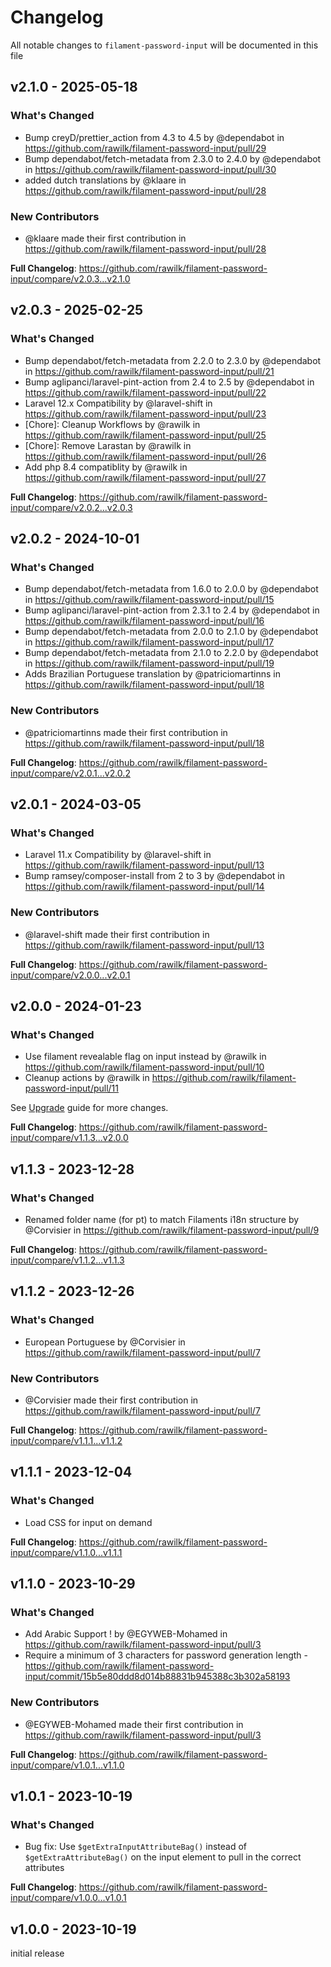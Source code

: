 # Changelog

All notable changes to `filament-password-input` will be documented in this file

## v2.1.0 - 2025-05-18

### What's Changed

* Bump creyD/prettier_action from 4.3 to 4.5 by @dependabot in https://github.com/rawilk/filament-password-input/pull/29
* Bump dependabot/fetch-metadata from 2.3.0 to 2.4.0 by @dependabot in https://github.com/rawilk/filament-password-input/pull/30
* added dutch translations by @klaare in https://github.com/rawilk/filament-password-input/pull/28

### New Contributors

* @klaare made their first contribution in https://github.com/rawilk/filament-password-input/pull/28

**Full Changelog**: https://github.com/rawilk/filament-password-input/compare/v2.0.3...v2.1.0

## v2.0.3 - 2025-02-25

### What's Changed

* Bump dependabot/fetch-metadata from 2.2.0 to 2.3.0 by @dependabot in https://github.com/rawilk/filament-password-input/pull/21
* Bump aglipanci/laravel-pint-action from 2.4 to 2.5 by @dependabot in https://github.com/rawilk/filament-password-input/pull/22
* Laravel 12.x Compatibility by @laravel-shift in https://github.com/rawilk/filament-password-input/pull/23
* [Chore]: Cleanup Workflows by @rawilk in https://github.com/rawilk/filament-password-input/pull/25
* [Chore]: Remove Larastan by @rawilk in https://github.com/rawilk/filament-password-input/pull/26
* Add php 8.4 compatiblity by @rawilk in https://github.com/rawilk/filament-password-input/pull/27

**Full Changelog**: https://github.com/rawilk/filament-password-input/compare/v2.0.2...v2.0.3

## v2.0.2 - 2024-10-01

### What's Changed

- Bump dependabot/fetch-metadata from 1.6.0 to 2.0.0 by @dependabot in https://github.com/rawilk/filament-password-input/pull/15
- Bump aglipanci/laravel-pint-action from 2.3.1 to 2.4 by @dependabot in https://github.com/rawilk/filament-password-input/pull/16
- Bump dependabot/fetch-metadata from 2.0.0 to 2.1.0 by @dependabot in https://github.com/rawilk/filament-password-input/pull/17
- Bump dependabot/fetch-metadata from 2.1.0 to 2.2.0 by @dependabot in https://github.com/rawilk/filament-password-input/pull/19
- Adds Brazilian Portuguese translation by @patriciomartinns in https://github.com/rawilk/filament-password-input/pull/18

### New Contributors

- @patriciomartinns made their first contribution in https://github.com/rawilk/filament-password-input/pull/18

**Full Changelog**: https://github.com/rawilk/filament-password-input/compare/v2.0.1...v2.0.2

## v2.0.1 - 2024-03-05

### What's Changed

- Laravel 11.x Compatibility by @laravel-shift in https://github.com/rawilk/filament-password-input/pull/13
- Bump ramsey/composer-install from 2 to 3 by @dependabot in https://github.com/rawilk/filament-password-input/pull/14

### New Contributors

- @laravel-shift made their first contribution in https://github.com/rawilk/filament-password-input/pull/13

**Full Changelog**: https://github.com/rawilk/filament-password-input/compare/v2.0.0...v2.0.1

## v2.0.0 - 2024-01-23

### What's Changed

- Use filament revealable flag on input instead by @rawilk in https://github.com/rawilk/filament-password-input/pull/10
- Cleanup actions by @rawilk in https://github.com/rawilk/filament-password-input/pull/11

See [Upgrade](https://github.com/rawilk/filament-password-input/blob/main/upgrade.md) guide for more changes.

**Full Changelog**: https://github.com/rawilk/filament-password-input/compare/v1.1.3...v2.0.0

## v1.1.3 - 2023-12-28

### What's Changed

- Renamed folder name (for pt) to match Filaments i18n structure by @Corvisier in https://github.com/rawilk/filament-password-input/pull/9

**Full Changelog**: https://github.com/rawilk/filament-password-input/compare/v1.1.2...v1.1.3

## v1.1.2 - 2023-12-26

### What's Changed

- European Portuguese by @Corvisier in https://github.com/rawilk/filament-password-input/pull/7

### New Contributors

- @Corvisier made their first contribution in https://github.com/rawilk/filament-password-input/pull/7

**Full Changelog**: https://github.com/rawilk/filament-password-input/compare/v1.1.1...v1.1.2

## v1.1.1 - 2023-12-04

### What's Changed

- Load CSS for input on demand

**Full Changelog**: https://github.com/rawilk/filament-password-input/compare/v1.1.0...v1.1.1

## v1.1.0 - 2023-10-29

### What's Changed

- Add Arabic Support ! by @EGYWEB-Mohamed in https://github.com/rawilk/filament-password-input/pull/3
- Require a minimum of 3 characters for password generation length - https://github.com/rawilk/filament-password-input/commit/15b5e80ddd8d014b88831b945388c3b302a58193

### New Contributors

- @EGYWEB-Mohamed made their first contribution in https://github.com/rawilk/filament-password-input/pull/3

**Full Changelog**: https://github.com/rawilk/filament-password-input/compare/v1.0.1...v1.1.0

## v1.0.1 - 2023-10-19

### What's Changed

- Bug fix: Use `$getExtraInputAttributeBag()` instead of `$getExtraAttributeBag()` on the input element to pull in the correct attributes

**Full Changelog**: https://github.com/rawilk/filament-password-input/compare/v1.0.0...v1.0.1

## v1.0.0 - 2023-10-19

initial release
